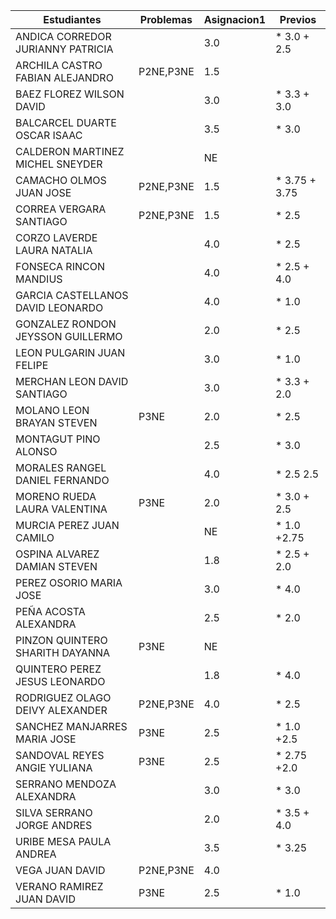 | Estudiantes                           | Problemas | Asignacion1 | Previos |
|---------------------------------------|-----------|--------------|---------|
| ANDICA CORREDOR JURIANNY PATRICIA     |           |  3.0         |*  3.0 + 2.5    |
| ARCHILA CASTRO FABIAN ALEJANDRO       | P2NE,P3NE |  1.5         |         |
| BAEZ FLOREZ WILSON DAVID              |           | 3.0          |* 3.3 + 3.0      |
| BALCARCEL DUARTE OSCAR ISAAC          |           | 3.5          |* 3.0       |
| CALDERON MARTINEZ MICHEL SNEYDER      |           |  NE          |         |
| CAMACHO OLMOS JUAN JOSE               | P2NE,P3NE | 1.5          |* 3.75 + 3.75     |
| CORREA VERGARA SANTIAGO               | P2NE,P3NE | 1.5          |* 2.5       |
| CORZO LAVERDE LAURA NATALIA           |           | 4.0          |* 2.5       |
| FONSECA RINCON MANDIUS                |           | 4.0          |* 2.5 + 4.0      |
| GARCIA CASTELLANOS DAVID LEONARDO     |           | 4.0          |*  1.0      |
| GONZALEZ RONDON JEYSSON GUILLERMO     |           | 2.0          |*  2.5      |
| LEON PULGARIN JUAN FELIPE             |           | 3.0           |* 1.0       |
| MERCHAN LEON DAVID SANTIAGO           |           | 3.0          |* 3.3  + 2.0     |
| MOLANO LEON BRAYAN STEVEN             | P3NE      | 2.0          |* 2.5       |
| MONTAGUT PINO ALONSO                  |           | 2.5          |* 3.0       |
| MORALES RANGEL DANIEL FERNANDO        |           | 4.0          |*  2.5  2.5    |
| MORENO RUEDA LAURA VALENTINA          | P3NE      | 2.0          |*   3.0 + 2.5    |
| MURCIA PEREZ JUAN CAMILO              |           | NE           |*  1.0 +2.75     |
| OSPINA ALVAREZ DAMIAN STEVEN          |           | 1.8          |* 2.5 + 2.0      |
| PEREZ OSORIO MARIA JOSE               |           | 3.0          |* 4.0       |
| PEÑA ACOSTA ALEXANDRA                 |           | 2.5          |*  2.0      |
| PINZON QUINTERO SHARITH DAYANNA       | P3NE      | NE           |         |
| QUINTERO PEREZ JESUS LEONARDO         |           | 1.8          |* 4.0      |
| RODRIGUEZ OLAGO DEIVY ALEXANDER       | P2NE,P3NE | 4.0          |* 2.5       |
| SANCHEZ MANJARRES MARIA JOSE          | P3NE      | 2.5          |* 1.0  +2.5     |
| SANDOVAL REYES ANGIE YULIANA          | P3NE      | 2.5          |* 2.75 +2.0      |
| SERRANO MENDOZA ALEXANDRA             |           | 3.0          |* 3.0       |
| SILVA SERRANO JORGE ANDRES            |           | 2.0          |* 3.5 + 4.0    |
| URIBE MESA PAULA ANDREA               |           | 3.5          |* 3.25       |
| VEGA JUAN DAVID                       |P2NE,P3NE  | 4.0          |         |
| VERANO RAMIREZ JUAN DAVID             |P3NE       | 2.5          |* 1.0        |
